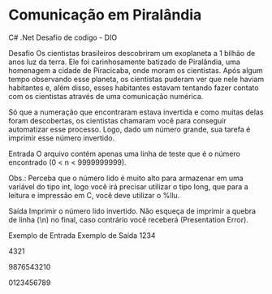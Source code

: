 # Comunicação em Piralândia
C# .Net Desafio de codigo - DIO

Desafio
Os cientistas brasileiros descobriram um exoplaneta a 1 bilhão de anos luz da terra. 
Ele foi carinhosamente batizado de Piralândia, uma homenagem a cidade de Piracicaba, onde moram os cientistas. 
Após algum tempo observando esse planeta, os cientistas puderam ver que nele haviam habitantes e, 
além disso, esses habitantes estavam tentando fazer contato com os cientistas através de uma comunicação numérica. 

Só que a numeração que encontraram estava invertida e como muitas delas foram descobertas, os cientistas chamaram você para conseguir automatizar esse processo. 
Logo, dado um número grande, sua tarefa é imprimir esse número invertido.

Entrada
O arquivo contém apenas uma linha de teste que é o número encontrado (0 < n < 9999999999).

Obs.: Perceba que o número lido é muito alto para armazenar em uma variável do tipo int, 
logo você irá precisar utilizar o tipo long, que para a leitura e impressão em C, você deve utilizar o %llu.

Saída
Imprimir o número lido invertido. Não esqueça de imprimir a quebra de linha (\n) no final, caso contrário você receberá (Presentation Error).

 
Exemplo de Entrada	Exemplo de Saída
1234

4321

9876543210

0123456789

